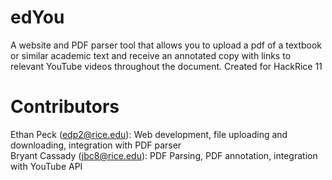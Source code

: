 # edYou
A website and PDF parser tool that allows you to upload a pdf of a textbook or similar academic text and receive an annotated copy with links to relevant YouTube videos throughout the document. Created for HackRice 11

# Contributors
Ethan Peck (edp2@rice.edu): Web development, file uploading and downloading, integration with PDF parser  
Bryant Cassady (jbc8@rice.edu): PDF Parsing, PDF annotation, integration with YouTube API